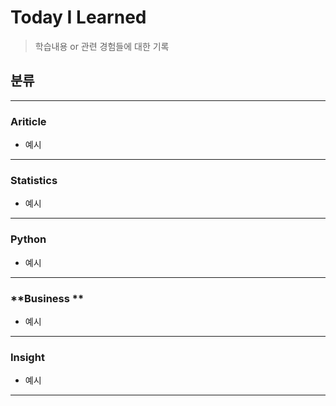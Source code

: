 # Today I Learned 
> 학습내용 or 관련 경험들에 대한 기록

## 분류 
---
### **Ariticle**
- 예시
---
### **Statistics**
- 예시
---
### **Python**
- 예시
---
### **Business **
- 예시
---
### **Insight**
- 예시
---
